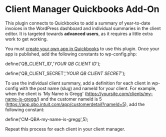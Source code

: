 # Client Manager Quickbooks Add-On

This plugin connects to Quickbooks to add a summary of year-to-date invoices in the WordPress dashboard and individual summaries in the client editor. It is targeted towards **advanced users**, as it requires a little extra work to get working.

You must [create your own app in Quickbooks](https://developer.intuit.com/app/developer/qbo/docs/develop) to use this plugin. Once your app is published, add the following constants to wp-config.php:

define('QB_CLIENT_ID','*YOUR QB CLIENT ID*');

define('QB_CLIENT_SECRET','*YOUR QB CLIENT SECRET*');

To use the individual client summary, add a definition for each client in wp-config with the post name (slug) and nameId for your client. For example, when the client is 'My Name is Gregg' (https://yoursite.com/clients/my-name-is-gregg/) and the customer nameId is 5 (https://app.qbo.intuit.com/app/customerdetail?nameId=5), add the following constant:

define('CM-QBA-my-name-is-gregg',5);

Repeat this process for each client in your client manager.
